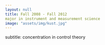 ```yaml
---
layout: null
title: Fall 2008 - Fall 2012
major in instrument and measurement science
image: "assets/img/kust.jpg"
---
```

subtitle: concentration in control theory
